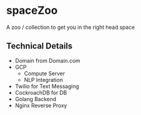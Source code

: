 # spaceZoo
A zoo / collection to get you in the right head space


## Technical Details
- Domain from Domain.com
- GCP
    - Compute Server
    - NLP Integration
- Twilio for Text Messaging
- CockroachDB for DB
- Golang Backend
- Nginx Reverse Proxy
